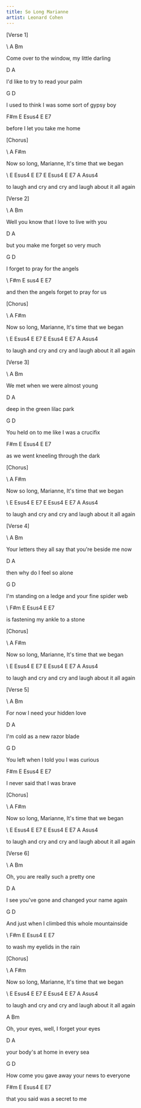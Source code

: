 ```yaml
---
title: So Long Marianne
artist: Leonard Cohen
---
```

\[Verse 1]

\ A Bm

Come over to the window, my little darling

D A

I'd like to try to read your palm

G D

I used to think I was some sort of gypsy boy

F#m E Esus4 E E7

before I let you take me home

\[Chorus]

\ A F#m

Now so long, Marianne, It's time that we began

\ E Esus4 E E7 E Esus4 E E7 A Asus4

to laugh and cry and cry and laugh about it all again

\[Verse 2]

\ A Bm

Well you know that I love to live with you

D A

but you make me forget so very much

G D

I forget to pray for the angels

\ F#m E sus4 E E7

and then the angels forget to pray for us

\[Chorus]

\ A F#m

Now so long, Marianne, It's time that we began

\ E Esus4 E E7 E Esus4 E E7 A Asus4

to laugh and cry and cry and laugh about it all again

\[Verse 3]

\ A Bm

We met when we were almost young

D A

deep in the green lilac park

G D

You held on to me like I was a crucifix

F#m E Esus4 E E7

as we went kneeling through the dark

\[Chorus]

\ A F#m

Now so long, Marianne, It's time that we began

\ E Esus4 E E7 E Esus4 E E7 A Asus4

to laugh and cry and cry and laugh about it all again

\[Verse 4]

\ A Bm

Your letters they all say that you're beside me now

D A

then why do I feel so alone

G D

I'm standing on a ledge and your fine spider web

\ F#m E Esus4 E E7

is fastening my ankle to a stone

\[Chorus]

\ A F#m

Now so long, Marianne, It's time that we began

\ E Esus4 E E7 E Esus4 E E7 A Asus4

to laugh and cry and cry and laugh about it all again

\[Verse 5]

\ A Bm

For now I need your hidden love

D A

I'm cold as a new razor blade

G D

You left when I told you I was curious

F#m E Esus4 E E7

I never said that I was brave

\[Chorus]

\ A F#m

Now so long, Marianne, It's time that we began

\ E Esus4 E E7 E Esus4 E E7 A Asus4

to laugh and cry and cry and laugh about it all again

\[Verse 6]

\ A Bm

Oh, you are really such a pretty one

D A

I see you've gone and changed your name again

G D

And just when I climbed this whole mountainside

\ F#m E Esus4 E E7

to wash my eyelids in the rain

\[Chorus]

\ A F#m

Now so long, Marianne, It's time that we began

\ E Esus4 E E7 E Esus4 E E7 A Asus4

to laugh and cry and cry and laugh about it all again

A Bm

Oh, your eyes, well, I forget your eyes

D A

your body's at home in every sea

G D

How come you gave away your news to everyone

F#m E Esus4 E E7

that you said was a secret to me
